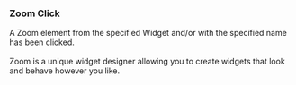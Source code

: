 ### Zoom Click

A Zoom element from the specified Widget and/or with the specified name
has been clicked.\
\
Zoom is a unique widget designer allowing you to create widgets that
look and behave however you like.
